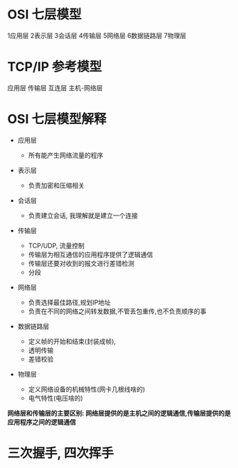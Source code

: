 
# OSI 七层模型


1应用层
2表示层
3会话层
4传输层
5网络层
6数据链路层
7物理层




# TCP/IP 参考模型

应用层
传输层
互连层
主机-网络层


# OSI 七层模型解释

- 应用层 
  - 所有能产生网络流量的程序
 
 - 表示层
    - 负责加密和压缩相关

- 会话层
  - 负责建立会话, 我理解就是建立一个连接

- 传输层
  - TCP/UDP, 流量控制
  - 传输层为相互通信的应用程序提供了逻辑通信 
  - 传输层还要对收到的报文进行差错检测
  - 分段

- 网络层
  - 负责选择最佳路径,规划IP地址
  - 负责在不同的网络之间转发数据,不管丢包重传,也不负责顺序的事

- 数据链路层
  - 定义帧的开始和结束(封装成帧), 
  - 透明传输
  - 差错校验

- 物理层
  - 定义网络设备的机械特性(网卡几根线啥的) 
  -  电气特性(电压啥的) 

**网络层和传输层的主要区别: 网络层提供的是主机之间的逻辑通信,传输层提供的是应用程序之间的逻辑通信**

# 三次握手, 四次挥手



